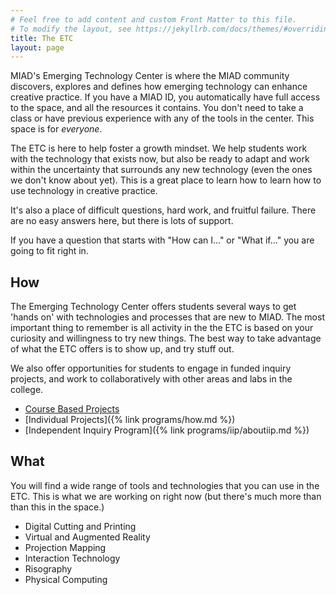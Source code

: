```yaml
---
# Feel free to add content and custom Front Matter to this file.
# To modify the layout, see https://jekyllrb.com/docs/themes/#overriding-theme-defaults
title: The ETC
layout: page
---
```

MIAD's Emerging Technology Center is where the MIAD community discovers, explores and defines how emerging technology can enhance creative practice. If you have a MIAD ID, you automatically have full access to the space, and all the resources it contains. You don't need to take a class or have previous experience with any of the tools in the center.  This space is for *everyone*.

The ETC is here to help foster a growth mindset. We help students work with the technology that exists now, but also be ready to adapt and work within the uncertainty that surrounds any new technology (even the ones we don't know about yet). This is a great place to learn how to learn how to use technology in creative practice.

It's also a place of difficult questions, hard work, and fruitful failure. There are no easy answers here, but there is lots of support.

If you have a question that starts with "How can I..." or "What if..." you are going to fit right in.

## How
The Emerging Technology Center offers students several ways to get 'hands on' with technologies and processes that are new to MIAD.  The most important thing to remember is all activity in the the ETC is based on your curiosity and willingness to try new things. The best way to take advantage of what the ETC offers is to show up, and try stuff out.

We also offer opportunities for students to engage in funded inquiry projects, and work to collaboratively with other areas and labs in the college.

* [Course Based Projects]()
* [Individual Projects]({% link programs/how.md %})
* [Independent Inquiry Program]({% link programs/iip/aboutiip.md %})

<!-- *
[Emerging Technology Commissions]()
[etc... The Zine]()
 --->

## What
You will find a wide range of tools and technologies that you can use in the ETC. This is what we are working on right now (but there's much more than than this in the space.)

* Digital Cutting and Printing
* Virtual and Augmented Reality
* Projection Mapping
* Interaction Technology
* Risography
* Physical Computing

<!-- I'm thinking this might need to be a on a different page
##etc...

## People of the ETC

### Ben

### Kayle

### Student Monitors
--->
